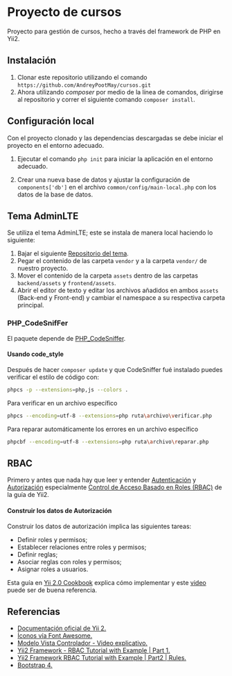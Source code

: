 # Proyecto de cursos

Proyecto para gestión de cursos, hecho a través del framework de PHP en Yii2.

## Instalación

 1. Clonar este repositorio utilizando el comando  ``https://github.com/AndreyPootMay/cursos.git``
 2. Ahora utilizando *composer* por medio de la línea de comandos, dirigirse al repositorio y correr el siguiente comando `composer install`.

## Configuración local

Con el proyecto clonado y las dependencias descargadas se debe iniciar el proyecto en el entorno adecuado.

1.  Ejecutar el comando `php init` para iniciar la aplicación en el entorno adecuado.
    
2.  Crear una nueva base de datos y ajustar la configuración de `components['db']` en el archivo `common/config/main-local.php` con los datos de la base de datos.


## Tema AdminLTE

Se utiliza el tema AdminLTE; este se instala de manera local haciendo lo siguiente:

1. Bajar el siguiente [Repositorio del tema](https://github.com/annaselh/yii2adminlte).
2. Pegar el contenido de las carpeta `vendor` y a la carpeta `vendor/` de nuestro proyecto.
3. Mover el contenido de la carpeta `assets` dentro de las carpetas `backend/assets` y `frontend/assets`.
4. Abrir el editor de texto y editar los archivos añadidos en ambos `assets` (Back-end y Front-end) y cambiar el namespace a su respectiva carpeta principal.

### PHP_CodeSnifFer

El paquete depende de [PHP_CodeSniffer](https://github.com/squizlabs/PHP_CodeSniffer).

#### Usando code_style

Después de hacer `composer update` y que CodeSniffer fué instalado puedes verificar el estilo de código con:

```bash
phpcs -p --extensions=php,js --colors .
```

Para verificar en un archivo específico

```bash
phpcs --encoding=utf-8 --extensions=php ruta\archivo\verificar.php
```

Para reparar automáticamente los errores en un archivo específico

```bash
phpcbf --encoding=utf-8 --extensions=php ruta\archivo\reparar.php
```

## RBAC

Primero y antes que nada hay que leer y entender [Autenticación](https://www.yiiframework.com/doc/guide/2.0/es/security-authentication) y [Autorización](https://www.yiiframework.com/doc/guide/2.0/es/security-authorization) especialmente [Control de Acceso Basado en Roles (RBAC)](https://www.yiiframework.com/doc/guide/2.0/es/security-authorization#rbac) de la guía de Yii2.


#### Construir los datos de Autorización

Construir los datos de autorización implica las siguientes tareas:

-   Definir roles y permisos;
-   Establecer relaciones entre roles y permisos;
-   Definir reglas;
-   Asociar reglas con roles y permisos;
-   Asignar roles a usuarios.

Esta guía en [Yii 2.0 Cookbook](https://yii2-cookbook.readthedocs.io/security-rbac/) explica cómo implementar y este [video](https://www.youtube.com/watch?v=vLb8YATO-HU) puede ser de buena referencia.

## Referencias
- [Documentación oficial de Yii 2.](https://www.yiiframework.com/doc/guide/2.0/es)
- [Íconos vía Font Awesome.](https://fontawesome.com/)
- [Modelo Vista Controlador - Video explicativo.](https://capacitateparaelempleo.org/pages.php?r=.tema&tagID=6725&load=6795)
-   [Yii2 Framework - RBAC Tutorial with Example | Part 1.](https://www.youtube.com/watch?v=7-jo8LKCnUk)
-   [Yii2 Framework RBAC Tutorial with Example | Part2 | Rules.](https://www.youtube.com/watch?v=rzoQoB9N3v8)
-  [Bootstrap 4.](https://getbootstrap.com/docs/4.0/getting-started/introduction/)
